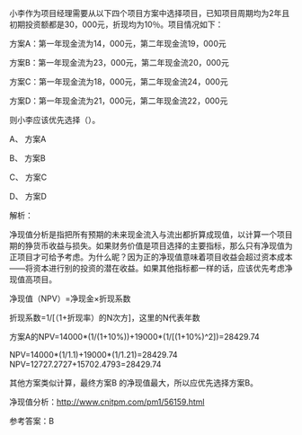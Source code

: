 
小李作为项目经理需要从以下四个项目方案中选择项目，已知项目周期均为2年且初期投资额都是30，000元，折现均为10％。项目情况如下：

方案A：第一年现金流为14，000元，第二年现金流19，000元

方案B：第一年现金流为23，000元，第二年现金流20，000元

方案C：第一年现金流为18，000元，第二年现金流24，000元

方案D：第一年现金流为21，000元，第二年现金流22，000元

则小李应该优先选择（）。

A、 方案A

B、 方案B

C、 方案C

D、 方案D

解析：

净现值分析是指把所有预期的未来现金流入与流出都折算成现值，以计算一个项目期的狰货币收益与损失。如果财务价值是项目选择的主要指标，那么只有净现值为正项目才可给予考虑。为什么昵？因为正的净现值意味着项目收益会超过资本成本——将资本进行别的投资的潜在收益。如果其他指标都一样的话，应该优先考虑净现值高项目。

净现值（NPV）=净现金×折现系数

折现系数=1/[（1+折现率）的N次方]，这里的N代表年数

方案A的NPV=14000*(1/(1+10%))+19000*(1/[(1+10%)^2])=28429.74

NPV=14000*(1/1.1)+19000*(1/1.21)=28429.74
NPV=12727.2727+15702.4793=28429.74


其他方案类似计算，最终方案B 的净现值最大，所以应优先选择方案B。

净现值分析：http://www.cnitpm.com/pm1/56159.html


参考答案：B

